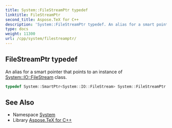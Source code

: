 ```yaml
---
title: System::FileStreamPtr typedef
linktitle: FileStreamPtr
second_title: Aspose.TeX for C++
description: 'System::FileStreamPtr typedef. An alias for a smart pointer that points to an instance of System::IO::FileStream class in C++.'
type: docs
weight: 11300
url: /cpp/system/filestreamptr/
---
```

## FileStreamPtr typedef


An alias for a smart pointer that points to an instance of [System::IO::FileStream](../../system.io/filestream/) class.

```cpp
typedef System::SmartPtr<System::IO::FileStream> System::FileStreamPtr
```

## See Also

* Namespace [System](../)
* Library [Aspose.TeX for C++](../../)
